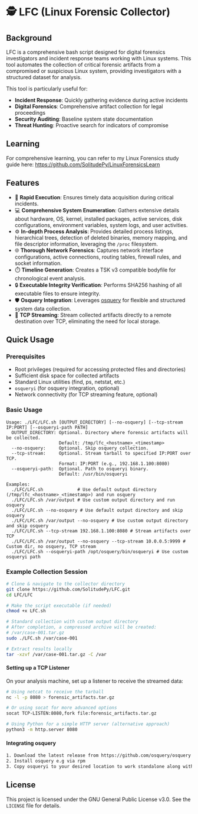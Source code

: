 # 🕵️ LFC (Linux Forensic Collector)

## Background

LFC is a comprehensive bash script designed for digital forensics investigators and incident response teams working with Linux systems. This tool automates the collection of critical forensic artifacts from a compromised or suspicious Linux system, providing investigators with a structured dataset for analysis.

This tool is particularly useful for:
- **Incident Response**: Quickly gathering evidence during active incidents
- **Digital Forensics**: Comprehensive artifact collection for legal proceedings
- **Security Auditing**: Baseline system state documentation
- **Threat Hunting**: Proactive search for indicators of compromise

## Learning
For comprehensive learning, you can refer to my Linux Forensics study guide here:
https://github.com/SolitudePy/LinuxForensicsLearn

## Features

- 🚀 **Rapid Execution**: Ensures timely data acquisition during critical incidents.
- 💻 **Comprehensive System Enumeration**: Gathers extensive details about hardware, OS, kernel, installed packages, active services, disk configurations, environment variables, system logs, and user activities.
- ⚙️ **In-depth Process Analysis**: Provides detailed process listings, hierarchical trees, detection of deleted binaries, memory mapping, and file descriptor information, leveraging the `/proc` filesystem.
- 🌐 **Thorough Network Forensics**: Captures network interface configurations, active connections, routing tables, firewall rules, and socket information.
- ⏱️ **Timeline Generation**: Creates a TSK v3 compatible bodyfile for chronological event analysis.
- 🔒 **Executable Integrity Verification**: Performs SHA256 hashing of all executable files to ensure integrity.
- 🛡️ **Osquery Integration**: Leverages [osquery](https://github.com/osquery/osquery) for flexible and structured system data collection.
- 📡 **TCP Streaming**: Stream collected artifacts directly to a remote destination over TCP, eliminating the need for local storage.


## Quick Usage

### Prerequisites
- Root privileges (required for accessing protected files and directories)
- Sufficient disk space for collected artifacts
- Standard Linux utilities (find, ps, netstat, etc.)
- `osqueryi` (for osquery integration, optional)
- Network connectivity (for TCP streaming feature, optional)

### Basic Usage
```
Usage: ./LFC/LFC.sh [OUTPUT_DIRECTORY] [--no-osquery] [--tcp-stream IP:PORT] [--osqueryi-path PATH]
  OUTPUT_DIRECTORY: Optional. Directory where forensic artifacts will be collected.
                    Default: /tmp/lfc_<hostname>_<timestamp>
  --no-osquery:     Optional. Skip osquery collection.
  --tcp-stream:     Optional. Stream tarball to specified IP:PORT over TCP.
                    Format: IP:PORT (e.g., 192.168.1.100:8080)
  --osqueryi-path:  Optional. Path to osqueryi binary.
                    Default: /usr/bin/osqueryi

Examples:
  ./LFC/LFC.sh             # Use default output directory (/tmp/lfc_<hostname>_<timestamp>) and run osquery
  ./LFC/LFC.sh /var/output # Use custom output directory and run osquery
  ./LFC/LFC.sh --no-osquery # Use default output directory and skip osquery
  ./LFC/LFC.sh /var/output --no-osquery # Use custom output directory and skip osquery
  ./LFC/LFC.sh --tcp-stream 192.168.1.100:8080 # Stream artifacts over TCP
  ./LFC/LFC.sh /var/output --no-osquery --tcp-stream 10.0.0.5:9999 # Custom dir, no osquery, TCP stream
  ./LFC/LFC.sh --osqueryi-path /opt/osquery/bin/osqueryi # Use custom osqueryi path
```

### Example Collection Session

```bash
# Clone & navigate to the collector directory
git clone https://github.com/SolitudePy/LFC.git
cd LFC/LFC

# Make the script executable (if needed)
chmod +x LFC.sh

# Standard collection with custom output directory
# After completion, a compressed archive will be created: 
# /var/case-001.tar.gz
sudo ./LFC.sh /var/case-001

# Extract results locally
tar -xzvf /var/case-001.tar.gz -C /var
```

#### Setting up a TCP Listener

On your analysis machine, set up a listener to receive the streamed data:

```bash
# Using netcat to receive the tarball
nc -l -p 8080 > forensic_artifacts.tar.gz

# Or using socat for more advanced options
socat TCP-LISTEN:8080,fork file:forensic_artifacts.tar.gz

# Using Python for a simple HTTP server (alternative approach)
python3 -m http.server 8080
```

#### Integrating osquery
```bash
1. Download the latest release from https://github.com/osquery/osquery
2. Install osquery e.g via rpm
3. Copy osqueryi to your desired location to work standalone along with LFC
```

## License

This project is licensed under the GNU General Public License v3.0. See the `LICENSE` file for details.